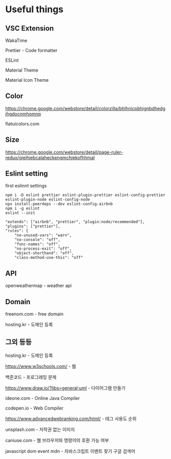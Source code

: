 # Useful things

## VSC Extension

WakaTime

Prettier - Code formatter

ESLint

Material Theme

Material Icon Theme

## Color

https://chrome.google.com/webstore/detail/colorzilla/bhlhnicpbhignbdhedgjhgdocnmhomnp

flatuicolors.com

## Size

https://chrome.google.com/webstore/detail/page-ruler-redux/giejhjebcalaheckengmchjekofhhmal

## Eslint setting

first eslinnt settings

    npm i -D eslint prettier eslint-plugin-prettier eslint-config-prettier eslint-plugin-node eslint-config-node
    npx install-peerdeps --dev eslint-config-airbnb
    npm i -g eslint
    eslint --init

    "extends": ["airbnb", "prettier", "plugin:node/recommended"],
    "plugins": ["prettier"],
    "rules": {
        "no-unused-vars": "warn",
        "no-console": "off",
        "func-names": "off",
        "no-process-exit": "off",
        "object-shorthand": "off",
        "class-method-use-this": "off"

## API

openweathermap - weather api

## Domain

freenom.com - free domain

hosting.kr - 도메인 등록

## 그외 등등

hosting.kr - 도메인 등록

https://www.w3schools.com/ - 웹

백준코드 - 프로그래밍 문제

https://www.draw.io/?libs=general;uml - 다이어그램 만들기

ideone.com - Online Java Compiler

codepen.io - Web Compiler

https://www.advancedwebranking.com/html/ - 태그 사용도 순위

unsplash.com - 저작권 없는 이미지

caniuse.com - 웹 브라우저와 명령어의 호환 가능 여부

javascript dom event mdn - 자바스크립트 이벤트 찾기 구글 검색어

